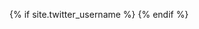 

<!-- Twitter card markup -->
{% if site.twitter_username %}
<meta name="twitter:card"        content="summary" />
<meta name="twitter:site"        content="{{site.twitter_username}}" />
<meta name="twitter:title"       content="{{site.title}} - {{page.title}}" />
<meta name="twitter:description" content="{% if page.description %}{{page.description}}{% else %}{{ site.description}}{% endif}" />
<meta name="twitter:image"       content="{% if page.image %}{{ page.image }}{% else %}{{ site.image }}{% endif %}" />
<meta name="twitter:creator" 	 content="@ {{site.twitter_username}}">
{% endif %}

<!-- Schema.org markup for Google+ -->
<meta itemprop="name"             content="{{site.title}}">
<meta itemprop="description"      content="{% if page.description %}{{page.description}}{% else %}{{ site.description}}{% endif}">
<meta itemprop="image"            content="{% if page.image %}{{ page.image }}{% else %}{{ site.image }}{% endif %}">

<!-- Open Graph data -->
<meta property="og:title"               content="{{site.title}}"/>
<meta property="og:description"         content="{% if page.description %}{{page.description}}{% else %}{{ site.description}}{% endif}"/>
<meta property="og:type"                content="article"/>
<meta property="og:url"                 content="{{ page.url | replace:'index.html','' | prepend: site.baseurl | prepend: site.url }}"/>
<meta property="og:image"               content="{% if page.image %}{{ page.image }}{% else %}{{ site.image }}{% endif %}" />
<meta property="og:site_name"           content="{{site.title}} - {{page.title}}" />
<meta property="article:published_time" content="{{page.date}}"    />
<!-- <meta property="article:modified_time"  content="2013-09-16T19:08:47+01:00"    />
<meta property="article:section"        content="Article Section" />
<meta property="article:tag"            content="Article Tag"     /> -->

<!-- <meta property="fb:admins"              content="architecturebvn"  /> TODO: understand this --><!-- 1522938594658821 -->